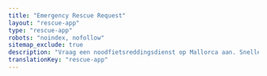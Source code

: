 ```yaml
---
title: "Emergency Rescue Request"
layout: "rescue-app"
type: "rescue-app"
robots: "noindex, nofollow"
sitemap_exclude: true
description: "Vraag een noodfietsreddingsdienst op Mallorca aan. Snelle respons voor storingen, ongevallen en fietsnoodgevallen overal op het eiland."
translationKey: "rescue-app"
---
```

